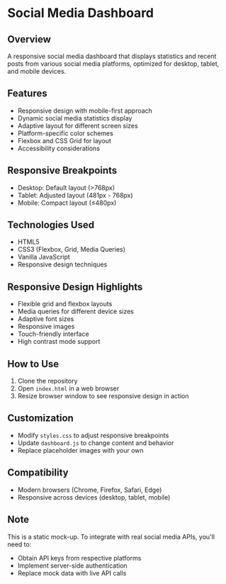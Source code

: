 # Social Media Dashboard

## Overview
A responsive social media dashboard that displays statistics and recent posts from various social media platforms, optimized for desktop, tablet, and mobile devices.

## Features
- Responsive design with mobile-first approach
- Dynamic social media statistics display
- Adaptive layout for different screen sizes
- Platform-specific color schemes
- Flexbox and CSS Grid for layout
- Accessibility considerations

## Responsive Breakpoints
- Desktop: Default layout (>768px)
- Tablet: Adjusted layout (481px - 768px)
- Mobile: Compact layout (≤480px)

## Technologies Used
- HTML5
- CSS3 (Flexbox, Grid, Media Queries)
- Vanilla JavaScript
- Responsive design techniques

## Responsive Design Highlights
- Flexible grid and flexbox layouts
- Media queries for different device sizes
- Adaptive font sizes
- Responsive images
- Touch-friendly interface
- High contrast mode support

## How to Use
1. Clone the repository
2. Open `index.html` in a web browser
3. Resize browser window to see responsive design in action

## Customization
- Modify `styles.css` to adjust responsive breakpoints
- Update `dashboard.js` to change content and behavior
- Replace placeholder images with your own

## Compatibility
- Modern browsers (Chrome, Firefox, Safari, Edge)
- Responsive across devices (desktop, tablet, mobile)

## Note
This is a static mock-up. To integrate with real social media APIs, you'll need to:
- Obtain API keys from respective platforms
- Implement server-side authentication
- Replace mock data with live API calls
